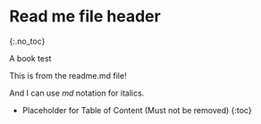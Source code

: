 # Read me file header
{:.no_toc}

A book test

This is from the readme.md file! 

And I can use _md_ notation for italics.


* Placeholder for Table of Content (Must not be removed)
{:toc}
